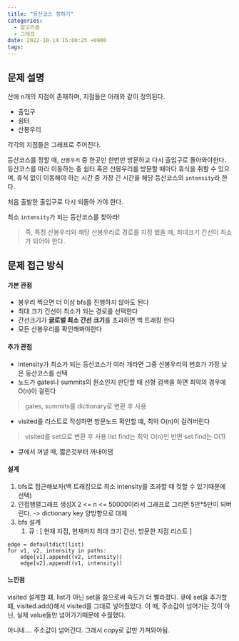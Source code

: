 ```yaml
---
title: "등산코스 정하기"
categories:
  - 알고리즘
  - 그래프
date: 2022-10-14 15:00:25 +0900
tags:
---
```

## 문제 설명
산에 n개의 지점이 존재하며, 지점들은 아래와 같이 정의된다.
* 출입구
* 쉼터
* 산봉우리

각각의 지점들은 그래프로 주어진다.

등산코스를 정할 때, `산봉우리` 중 한곳만 한번만 방문하고 다시 출입구로 돌아와야한다.
등산코스를 따라 이동하는 중 쉼터 혹은 산봉우리를 방문할 때마다 휴식을 취할 수 있으며,
휴식 없이 이동해야 하는 시간 중 가장 긴 시간을 해당 등산코스의 `intensity`라 한다.

처음 출발한 출입구로 다시 되돌아 가야 한다.

최소 `intensity`가 되는 등산코스를 찾아라!
> 즉, 특정 산봉우리와 해당 산봉우리로 경로를 지정 했을 때, 최대크기 간선이 최소가 되어야 한다.

## 문제 접근 방식
#### 가본 관점
* 봉우리 찍으면 더 이상 bfs를 진행하지 않아도 된다
* 최대 크기 간선이 최소가 되는 경로를 선택한다
* 간선크기가 **글로벌 최소 간선 크기**를 초과하면 백 트래킹 한다
* 모든 산봉우리를 확인해봐야한다

#### 추가 관점
* intensity가 최소가 되는 등산코스가 여러 개라면 그중 산봉우리의 번호가 가장 낮은 등산코스를 선택
* 노드가 gates나 summits의 원소인지 판단할 때 선형 검색을 하면 최악의 경우에 O(n)이 걸린다
> gates, summits를 dictionary로 변환 후 사용
* visited를 리스트로 작성하면 방문노드 확인할 떄, 최악 O(n)이 걸려버린다
> visited를 set으로 변환 후 사용
> list find는 최악 O(n)인 반면 set find는 O(1)
* 큐에서 꺼낼 때, 짧은것부터 꺼내야댐

#### 설계
1. bfs로 접근해보자(백 트래킹으로 최소 intensity를 초과할 때 컷할 수 있기때문에 선택)
2. 인접행렬그래프 생성X 2 <= n <= 50000이라서 그래프로 그리면 5만*5만이 되버린다. -> dictionary key 양방향으로 대체
3. bfs 설계
   1. 큐 : [ 현재 지점, 현재까지 최대 크기 간선, 방문한 지점 리스트 ]
```
edge = defaultdict(list)
for v1, v2, intensity in paths:
    edge[v1].append((v2, intensity))
    edge[v2].append((v1, intensity))
```
#### 느낀점
visited 설계할 떄, list가 아닌 set을 씀으로써 속도가 더 빨라졌다.
큐에 set을 추가할 떄, visited.add()해서 visited를 그대로 넣어줬었다.
이 때, 주소값이 넘어가는 것이 아닌, 실제 value들만 넘어가기때문에 수월했다.

아니네.... 주소값이 넘어간다. 그래서 copy로 값만 가져와야됨.


